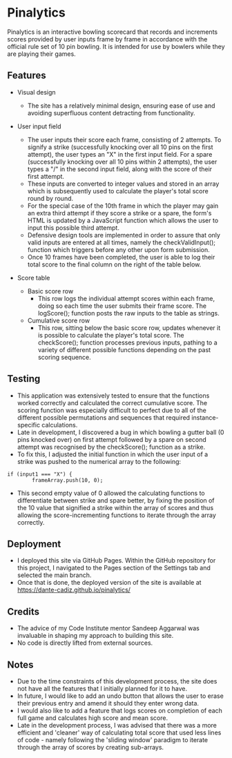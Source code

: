 # Pinalytics

Pinalytics is an interactive bowling scorecard that records and increments scores provided by user inputs frame by frame in accordance with the official rule set of 10 pin bowling. It is intended for use by bowlers while they are playing their games.

## Features

- Visual design
    - The site has a relatively minimal design, ensuring ease of use and avoiding superfluous content detracting from functionality.

- User input field
    - The user inputs their score each frame, consisting of 2 attempts. To signify a strike (successfully knocking over all 10 pins on the first attempt), the user types an "X" in the first input field. For a spare (successfully knocking over all 10 pins within 2 attempts), the user types a "/" in the second input field, along with the score of their first attempt. 
    - These inputs are converted to integer values and stored in an array which is subsequently used to calculate the player's total score round by round. 
    - For the special case of the 10th frame in which the player may gain an extra third attempt if they score a strike or a spare, the form's HTML is updated by a JavaScript function which allows the user to input this possible third attempt. 
    - Defensive design tools are implemented in order to assure that only valid inputs are entered at all times, namely the checkValidInput(); function which triggers before any other upon form submission.
    - Once 10 frames have been completed, the user is able to log their total score to the final column on the right of the table below. 

- Score table
    - Basic score row
        - This row logs the individual attempt scores within each frame, doing so each time the user submits their frame score. The logScore(); function posts the raw inputs to the table as strings.
    - Cumulative score row
        - This row, sitting below the basic score row, updates whenever it is possible to calculate the player's total score. The checkScore(); function processes previous inputs, pathing to a variety of different possible functions depending on the past scoring sequence.

## Testing

- This application was extensively tested to ensure that the functions worked correctly and calculated the correct cumulative score. The scoring function was especially difficult to perfect due to all of the different possible permutations and sequences that required instance-specific calculations. 
- Late in development, I discovered a bug in which bowling a gutter ball (0 pins knocked over) on first attempt followed by a spare on second attempt was recognised by the checkScore(); function as a strike.
- To fix this, I adjusted the initial function in which the user input of a strike was pushed to the numerical array to the following:
``` 
if (input1 === "X") {
        frameArray.push(10, 0);
```
- This second empty value of 0 allowed the calculating functions to differentiate between strike and spare better, by fixing the position of the 10 value that signified a strike within the array of scores and thus allowing the score-incrementing functions to iterate through the array correctly.



## Deployment

- I deployed this site via GitHub Pages. Within the GitHub repository for this project, I navigated to the Pages section of the Settings tab and selected the main branch.
- Once that is done, the deployed version of the site is available at https://dante-cadiz.github.io/pinalytics/

## Credits

- The advice of my Code Institute mentor Sandeep Aggarwal was invaluable in shaping my approach to building this site.
- No code is directly lifted from external sources.

## Notes

- Due to the time constraints of this development process, the site does not have all the features that I initially planned for it to have.
- In future, I would like to add an undo button that allows the user to erase their previous entry and amend it should they enter wrong data.
- I would also like to add a feature that logs scores on completion of each full game and calculates high score and mean score.
- Late in the development process, I was advised that there was a more efficient and 'cleaner' way of calculating total score that used less lines of code - namely following the 'sliding window' paradigm to iterate through the array of scores by creating sub-arrays. 
